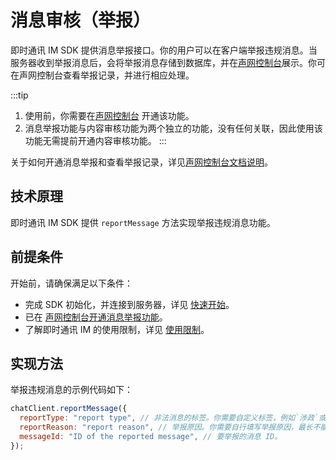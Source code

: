 # 消息审核（举报）

<Toc />

即时通讯 IM SDK 提供消息举报接口。你的用户可以在客户端举报违规消息。当服务器收到举报消息后，会将举报消息存储到数据库，并在[声网控制台](https://console.shengwang.cn/overview)展示。你可在声网控制台查看举报记录，并进行相应处理。

:::tip

1. 使用前，你需要在[声网控制台](https://console.shengwang.cn/overview) 开通该功能。
2. 消息举报功能与内容审核功能为两个独立的功能，没有任何关联，因此使用该功能无需提前开通内容审核功能。
   :::

关于如何开通消息举报和查看举报记录，详见[声网控制台文档说明](/product/enable_and_configure_IM.html#消息举报)。

## 技术原理

即时通讯 IM SDK 提供 `reportMessage` 方法实现举报违规消息功能。

## 前提条件

开始前，请确保满足以下条件：

- 完成 SDK 初始化，并连接到服务器，详见 [快速开始](quickstart.html)。
- 已在 [声网控制台开通消息举报功能](/product/enable_and_configure_IM.html#消息举报)。
- 了解即时通讯 IM 的使用限制，详见 [使用限制](limitation.html)。

## 实现方法

举报违规消息的示例代码如下：

```javascript
chatClient.reportMessage({
  reportType: "report type", // 非法消息的标签。你需要自定义标签，例如`涉政`或`广告`。该字段对应声网控制台的消息举报记录页面的`词条标记`字段。
  reportReason: "report reason", // 举报原因。你需要自行填写举报原因，最长不能超过 512 字节。该字段对应声网控制台的消息举报记录页面的`举报原因`字段。
  messageId: "ID of the reported message", // 要举报的消息 ID。
});
```
